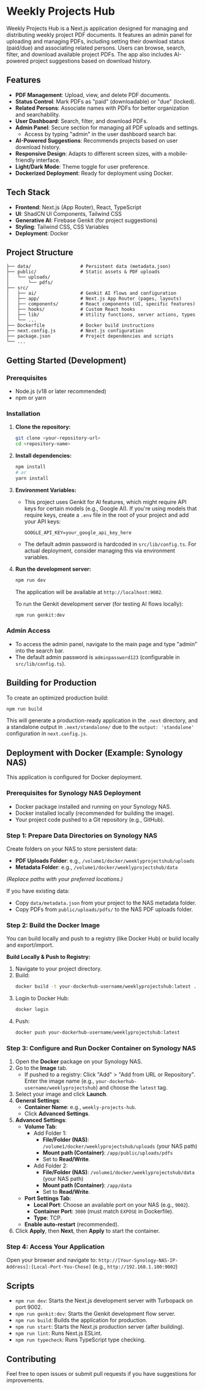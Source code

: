 
# Weekly Projects Hub

Weekly Projects Hub is a Next.js application designed for managing and distributing weekly project PDF documents. It features an admin panel for uploading and managing PDFs, including setting their download status (paid/due) and associating related persons. Users can browse, search, filter, and download available project PDFs. The app also includes AI-powered project suggestions based on download history.

## Features

*   **PDF Management**: Upload, view, and delete PDF documents.
*   **Status Control**: Mark PDFs as "paid" (downloadable) or "due" (locked).
*   **Related Persons**: Associate names with PDFs for better organization and searchability.
*   **User Dashboard**: Search, filter, and download PDFs.
*   **Admin Panel**: Secure section for managing all PDF uploads and settings.
    *   Access by typing "admin" in the user dashboard search bar.
*   **AI-Powered Suggestions**: Recommends projects based on user download history.
*   **Responsive Design**: Adapts to different screen sizes, with a mobile-friendly interface.
*   **Light/Dark Mode**: Theme toggle for user preference.
*   **Dockerized Deployment**: Ready for deployment using Docker.

## Tech Stack

*   **Frontend**: Next.js (App Router), React, TypeScript
*   **UI**: ShadCN UI Components, Tailwind CSS
*   **Generative AI**: Firebase Genkit (for project suggestions)
*   **Styling**: Tailwind CSS, CSS Variables
*   **Deployment**: Docker

## Project Structure

```
├── data/                  # Persistent data (metadata.json)
├── public/                # Static assets & PDF uploads
│   └── uploads/
│       └── pdfs/
├── src/
│   ├── ai/                # Genkit AI flows and configuration
│   ├── app/               # Next.js App Router (pages, layouts)
│   ├── components/        # React components (UI, specific features)
│   ├── hooks/             # Custom React hooks
│   ├── lib/               # Utility functions, server actions, types
│   └── ...
├── Dockerfile             # Docker build instructions
├── next.config.js         # Next.js configuration
├── package.json           # Project dependencies and scripts
└── ...
```

## Getting Started (Development)

### Prerequisites

*   Node.js (v18 or later recommended)
*   npm or yarn

### Installation

1.  **Clone the repository:**
    ```bash
    git clone <your-repository-url>
    cd <repository-name>
    ```

2.  **Install dependencies:**
    ```bash
    npm install
    # or
    yarn install
    ```

3.  **Environment Variables:**
    *   This project uses Genkit for AI features, which might require API keys for certain models (e.g., Google AI). If you're using models that require keys, create a `.env` file in the root of your project and add your API keys:
        ```env
        GOOGLE_API_KEY=your_google_api_key_here
        ```
    *   The default admin password is hardcoded in `src/lib/config.ts`. For actual deployment, consider managing this via environment variables.

4.  **Run the development server:**
    ```bash
    npm run dev
    ```
    The application will be available at `http://localhost:9002`.

    To run the Genkit development server (for testing AI flows locally):
    ```bash
    npm run genkit:dev
    ```

### Admin Access

*   To access the admin panel, navigate to the main page and type "admin" into the search bar.
*   The default admin password is `adminpassword123` (configurable in `src/lib/config.ts`).

## Building for Production

To create an optimized production build:
```bash
npm run build
```
This will generate a production-ready application in the `.next` directory, and a standalone output in `.next/standalone/` due to the `output: 'standalone'` configuration in `next.config.js`.

## Deployment with Docker (Example: Synology NAS)

This application is configured for Docker deployment.

### Prerequisites for Synology NAS Deployment

*   Docker package installed and running on your Synology NAS.
*   Docker installed locally (recommended for building the image).
*   Your project code pushed to a Git repository (e.g., GitHub).

### Step 1: Prepare Data Directories on Synology NAS

Create folders on your NAS to store persistent data:

*   **PDF Uploads Folder**: e.g., `/volume1/docker/weeklyprojectshub/uploads`
*   **Metadata Folder**: e.g., `/volume1/docker/weeklyprojectshub/data`

*(Replace paths with your preferred locations.)*

If you have existing data:
*   Copy `data/metadata.json` from your project to the NAS metadata folder.
*   Copy PDFs from `public/uploads/pdfs/` to the NAS PDF uploads folder.

### Step 2: Build the Docker Image

You can build locally and push to a registry (like Docker Hub) or build locally and export/import.

**Build Locally & Push to Registry:**
1.  Navigate to your project directory.
2.  Build:
    ```bash
    docker build -t your-dockerhub-username/weeklyprojectshub:latest .
    ```
3.  Login to Docker Hub:
    ```bash
    docker login
    ```
4.  Push:
    ```bash
    docker push your-dockerhub-username/weeklyprojectshub:latest
    ```

### Step 3: Configure and Run Docker Container on Synology NAS

1.  Open the **Docker** package on your Synology NAS.
2.  Go to the **Image** tab.
    *   If pushed to a registry: Click "Add" > "Add from URL or Repository". Enter the image name (e.g., `your-dockerhub-username/weeklyprojectshub`) and choose the `latest` tag.
3.  Select your image and click **Launch**.
4.  **General Settings**:
    *   **Container Name**: e.g., `weekly-projects-hub`.
    *   Click **Advanced Settings**.
5.  **Advanced Settings**:
    *   **Volume Tab**:
        *   Add Folder 1:
            *   **File/Folder (NAS)**: `/volume1/docker/weeklyprojectshub/uploads` (your NAS path)
            *   **Mount path (Container)**: `/app/public/uploads/pdfs`
            *   Set to **Read/Write**.
        *   Add Folder 2:
            *   **File/Folder (NAS)**: `/volume1/docker/weeklyprojectshub/data` (your NAS path)
            *   **Mount path (Container)**: `/app/data`
            *   Set to **Read/Write**.
    *   **Port Settings Tab**:
        *   **Local Port**: Choose an available port on your NAS (e.g., `9002`).
        *   **Container Port**: `3000` (must match `EXPOSE` in Dockerfile).
        *   **Type**: TCP.
    *   **Enable auto-restart** (recommended).
6.  Click **Apply**, then **Next**, then **Apply** to start the container.

### Step 4: Access Your Application

Open your browser and navigate to:
`http://[Your-Synology-NAS-IP-Address]:[Local-Port-You-Chose]`
(e.g., `http://192.168.1.100:9002`)

## Scripts

*   `npm run dev`: Starts the Next.js development server with Turbopack on port 9002.
*   `npm run genkit:dev`: Starts the Genkit development flow server.
*   `npm run build`: Builds the application for production.
*   `npm run start`: Starts the Next.js production server (after building).
*   `npm run lint`: Runs Next.js ESLint.
*   `npm run typecheck`: Runs TypeScript type checking.

## Contributing

Feel free to open issues or submit pull requests if you have suggestions for improvements.
```
